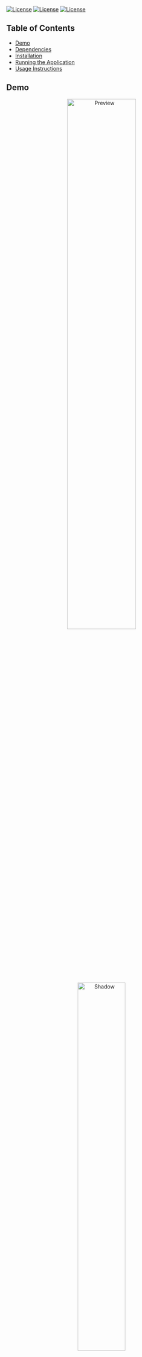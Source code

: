 
[![License](https://img.shields.io/badge/Website-Visit-green.svg)](https://joolaoye.github.io/portfolio)
[![License](https://img.shields.io/badge/License-MIT-blue.svg)](LICENSE)
[![License](https://img.shields.io/badge/Open-Source-red.svg)]()



## Table of Contents
- [Demo](#demo)
- [Dependencies](#dependencies)
- [Installation](#installation)
- [Running the Application](#running-the-application)
- [Usage Instructions](#usage-instructions)

## Demo
<p align="center">
  <a href="https://joolaoye.github.io/portfolio">
    <img src="https://i.imgur.com/odQxigb.gif" alt="Preview" width="60%"/>
  </a>
  <br/>
  <a href="https://joolaoye.github.io/portfolio"><img src="https://arifszn.netlify.app/assets/img/drop-shadow.png" width="50%" alt="Shadow"/></a>
</p>

## Dependencies
- You will need `node.js` installed globally on your machine. [Install node.js](https://nodejs.org/en)
- You will need `git` installed globally on your machine. [Install node.js](https://git-scm.com/downloads)

## Installation
- Clone the repository `git clone https://github.com/joolaoye/portfolio` no your local machine.
  <br>
  Need help cloning a repository? Check out how to clone a github repository [here](https://docs.github.com/en/repositories/creating-and-managing-repositories/cloning-a-repository)
- Go to the portfolio directory `cd portfolio`.
- Remove `node modules` and `package-lock.json` to ensure clean and consistent environment.
- Run `npm install` to install required `node.js` package.
- Run `npm install react-scripts --save` to install the `react-scripts` package for a React project and save it as a dependency in the project's `package.json` file.

## Running the Application
- After following the [Installation guide](#installation), in the project directory run `npm start` to initiate the development server.
- Open [http://localhost:3000](http://localhost:3000) on your local machine to preview the website.
- If you would like to preview the website on a device other than your local machine, check this [guide](https://www.geeksforgeeks.org/how-to-view-react-app-in-a-different-devices/) out.

## Usage Instructions
If you would like to use this website as a template for your website:
- Go to the `src` directory to make your changes.
<br><br>

<h3>
  Built With
</h3>

<p>
  <img align="left" alt="HTML" width="30px" style="padding-right:10px;" src="https://cdn.jsdelivr.net/gh/devicons/devicon/icons/react/react-original-wordmark.svg" />
  <img align="left" alt="HTML" width="30px" style="padding-right:10px;" src="https://cdn.jsdelivr.net/gh/devicons/devicon/icons/nodejs/nodejs-original-wordmark.svg" />
  <img align="left" alt="HTML" width="30px" style="padding-right:10px;" src="https://cdn.jsdelivr.net/gh/devicons/devicon/icons/css3/css3-original.svg" />
  <img align="left" alt="HTML" width="40px" height="30px" style="padding-right:10px;" src="https://encrypted-tbn0.gstatic.com/images?q=tbn:ANd9GcS9tMi01OwPqISbJ1Qbt1mhZ-fRx3Ty_F8uMtOvWkG0Aw&s" />
  <img align="left" alt="HTML" width="40px" height="30px" style="padding-right:10px;" src="https://logowik.com/content/uploads/images/vercel1868.jpg" />
</p>
<br><br>
<br><br>
